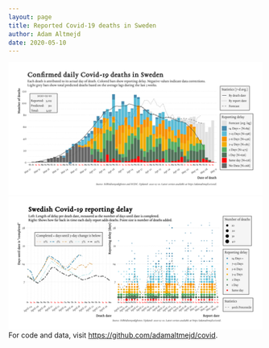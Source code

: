 ```yaml
---
layout: page
title: Reported Covid-19 deaths in Sweden
author: Adam Altmejd
date: 2020-05-10
---
```


![Graph of Swedish Covid-19 deaths with reporting delay.](deaths_lag_sweden_2020-05-10.png "Swedish Covid-19 deaths.")
![Graph of Swedish Covid-19 reporting delay in daily deaths.](lag_trend_sweden_2020-05-10.png "Trend in Swedish Covid-19 mortality reporting delay.")
For code and data, visit <https://github.com/adamaltmejd/covid>.
